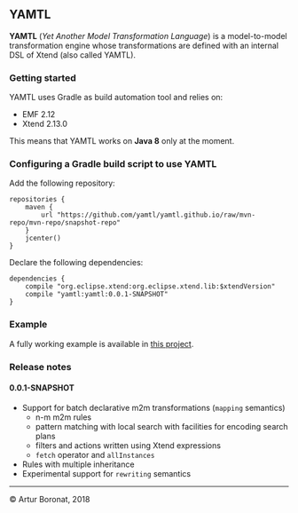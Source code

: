 ## YAMTL 

**YAMTL** (*Yet Another Model Transformation Language*) is a model-to-model transformation engine whose transformations are defined with an internal DSL of Xtend (also called YAMTL).

### Getting started

YAMTL uses Gradle as build automation tool and relies on:
* EMF 2.12
* Xtend 2.13.0

This means that YAMTL works on **Java 8** only at the moment.

### Configuring a Gradle build script to use YAMTL

Add the following repository:

	repositories {
		maven {
			url "https://github.com/yamtl/yamtl.github.io/raw/mvn-repo/mvn-repo/snapshot-repo"
		}
		jcenter()
	}

Declare the following dependencies:

	dependencies {
		compile "org.eclipse.xtend:org.eclipse.xtend.lib:$xtendVersion"
		compile "yamtl:yamtl:0.0.1-SNAPSHOT"
	}

### Example

A fully working example is available in [this project](https://github.com/yamtl/examples/tree/master/yamtl.examples.mapping.batch.cps2dep).

### Release notes

#### 0.0.1-SNAPSHOT

* Support for batch declarative m2m transformations (`mapping` semantics)
  * n-m m2m rules
  * pattern matching with local search with facilities for encoding search plans
  * filters and actions written using Xtend expressions
  * `fetch` operator and `allInstances`
* Rules with multiple inheritance
* Experimental support for `rewriting` semantics

***
&copy; Artur Boronat, 2018